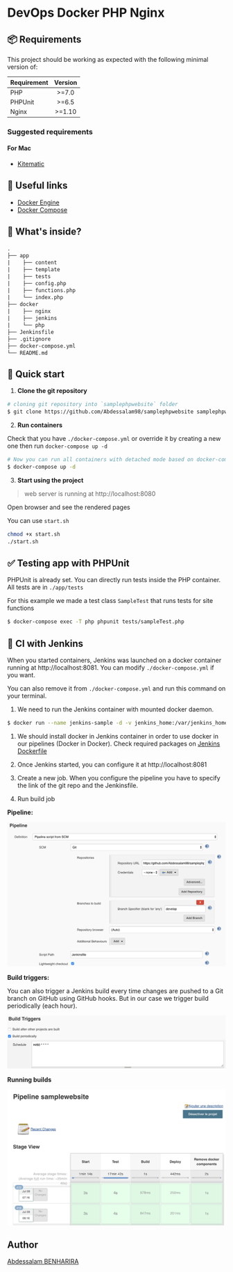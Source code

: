 # DevOps Docker PHP Nginx

## 📦 Requirements

This project should be working as expected with the following minimal version of:

| Requirement | Version |
| ----------- | :-----: |
| PHP         |  >=7.0  |
| PHPUnit     |  >=6.5  |
| Nginx       | >=1.10  |

### Suggested requirements

#### For Mac

- [Kitematic](https://kitematic.com/)

## 🔧 Useful links

- [Docker Engine](https://docs.docker.com/installation/)
- [Docker Compose](https://docs.docker.com/compose/)

## 🧐 What's inside?

```
.
├── app
|    ├── content
|    ├── template
|    ├── tests
|    ├── config.php
|    ├── functions.php
|    └── index.php
├── docker
|    ├── nginx
|    ├── jenkins
|    └── php
├── Jenkinsfile
├── .gitignore
├── docker-compose.yml
└── README.md
```



## 🚀 Quick start

1. **Clone the git repository**

```bash
# cloning git repository into `samplephpwebsite` folder
$ git clone https://github.com/Abdessalam98/samplephpwebsite samplephpwebsite
```

2. **Run containers**

Check that you have `./docker-compose.yml` or override it by creating a new one then run `docker-compose up -d`

```bash
# Now you can run all containers with detached mode based on docker-compose.yml
$ docker-compose up -d
```

3. **Start using the project**

> web server is running at http://localhost:8080

Open browser and see the rendered pages

You can use `start.sh`

```bash
chmod +x start.sh
./start.sh
```

## ✅ Testing app with PHPUnit

PHPUnit is already set. You can directly run tests inside the PHP container. All tests are in `./app/tests`

For this example we made a test class `SampleTest` that runs tests for site functions

```bash
$ docker-compose exec -T php phpunit tests/sampleTest.php
```

## 👷 CI with Jenkins

When you started containers, Jenkins was launched on a docker container running at http://localhost:8081. You can modify `./docker-compose.yml` if you want.

You can also remove it from `./docker-compose.yml` and run this command on your terminal. 


1. We need to run the Jenkins container with mounted docker daemon.

```bash
$ docker run --name jenkins-sample -d -v jenkins_home:/var/jenkins_home -v /var/run/docker.sock:/var/run/docker.sock -p 8081:8080 jenkins/jenkins:lts 
```

1. We should install docker in Jenkins container in order to use docker in our pipelines (Docker in Docker). Check required packages on [Jenkins Dockerfile](../docker/jenkins/Dockerfile)

2. Once Jenkins started, you can configure it at http://localhost:8081

3. Create a new job. When you configure the pipeline you have to specify the link of the git repo and the Jenkinsfile.

4. Run build job

**Pipeline:**

![pipeline](./steps/pipeline.png)

**Build triggers:**

You can also trigger a Jenkins build every time changes are pushed to a Git branch on GitHub using GitHub hooks. But in our case we trigger build periodically (each hour).

![triggers](./steps/triggers.png)

**Running builds**

![stages](./steps/stages.png)


## Author

[Abdessalam BENHARIRA](https://abdessalam-benharira.me)

